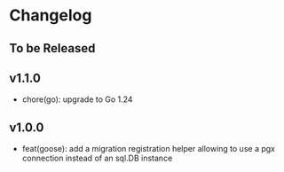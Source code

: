 # Changelog

## To be Released

## v1.1.0

* chore(go): upgrade to Go 1.24

## v1.0.0

* feat(goose): add a migration registration helper allowing to use a pgx connection instead of an sql.DB instance  
